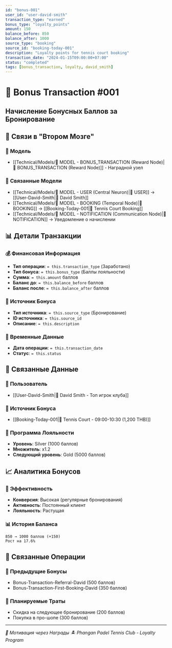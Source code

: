```yaml
---
id: "bonus-001"
user_id: "user-david-smith"
transaction_type: "earned"
bonus_type: "loyalty_points"
amount: 150
balance_before: 850
balance_after: 1000
source_type: "booking"
source_id: "booking-today-001"
description: "Loyalty points for tennis court booking"
transaction_date: "2024-01-15T09:00:00+07:00"
status: "completed"
tags: [bonus_transaction, loyalty, david_smith]
---
```


# 🎁 Bonus Transaction #001
## Начисление Бонусных Баллов за Бронирование

## 🔗 **Связи в "Втором Мозге"**

### 🧠 **Модель**
- [[Technical/Models/🧠 MODEL - BONUS_TRANSACTION (Reward Node)|🎁 BONUS_TRANSACTION (Reward Node)]] - Наградной узел

### 🔗 **Связанные Модели**
- [[Technical/Models/🧠 MODEL - USER (Central Neuron)|👥 USER]] → [[User-David-Smith|👤 David Smith]]
- [[Technical/Models/🧠 MODEL - BOOKING (Temporal Node)|📅 BOOKING]] → [[Booking-Today-001|📅 Tennis Court Booking]]
- [[Technical/Models/🧠 MODEL - NOTIFICATION (Communication Node)|🔔 NOTIFICATION]] → Уведомление о начислении

## 📊 **Детали Транзакции**

### 💰 **Финансовая Информация**
- **Тип операции**: `= this.transaction_type` (Заработано)
- **Тип бонуса**: `= this.bonus_type` (Баллы лояльности)
- **Сумма**: `= this.amount` баллов
- **Баланс до**: `= this.balance_before` баллов
- **Баланс после**: `= this.balance_after` баллов

### 🎯 **Источник Бонуса**
- **Тип источника**: `= this.source_type` (Бронирование)
- **ID источника**: `= this.source_id`
- **Описание**: `= this.description`

### 📅 **Временные Данные**
- **Дата операции**: `= this.transaction_date`
- **Статус**: `= this.status`

## 🔗 **Связанные Данные**

### 👤 **Пользователь**
- [[User-David-Smith|👤 David Smith - Топ игрок клуба]]

### 📅 **Источник Бонуса**
- [[Booking-Today-001|📅 Tennis Court - 09:00-10:30 (1,200 THB)]]

### 🎁 **Программа Лояльности**
- **Уровень**: Silver (1000 баллов)
- **Множитель**: x1.2
- **Следующий уровень**: Gold (5000 баллов)

## 📈 **Аналитика Бонусов**

### 🎯 **Эффективность**
- **Конверсия**: Высокая (регулярные бронирования)
- **Активность**: Постоянный клиент
- **Лояльность**: Растущая

### 📊 **История Баланса**
```
850 → 1000 баллов (+150)
Рост на 17.6%
```

## 🔄 **Связанные Операции**

### 📅 **Предыдущие Бонусы**
- Bonus-Transaction-Referral-David (500 баллов)
- Bonus-Transaction-First-Booking-David (350 баллов)

### 🎯 **Планируемые Траты**
- Скидка на следующее бронирование (200 баллов)
- Покупка в про-шопе (300 баллов)

---

*🎁 Мотивация через Награды*
*🏝️ Phangan Padel Tennis Club - Loyalty Program*
